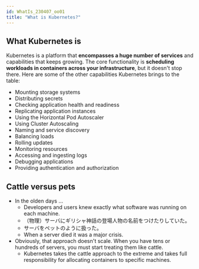 ```yaml
---
id: WhatIs_230407_oo01
title: "What is Kubernetes?"
---
```


## What Kubernetes is

Kubernetes is a platform that **encompasses a huge number of services** and capabilities that keeps growing. The core functionality is **scheduling workloads in containers across your infrastructure**, but it doesn't stop there. Here are some of the other capabilities Kubernetes brings to the table:

- Mounting storage systems
- Distributing secrets
- Checking application health and readiness
- Replicating application instances
- Using the Horizontal Pod Autoscaler
- Using Cluster Autoscaling
- Naming and service discovery
- Balancing loads
- Rolling updates
- Monitoring resources
- Accessing and ingesting logs
- Debugging applications
- Providing authentication and authorization


## Cattle versus pets

- In the olden days ...
    - Developers and users knew exactly what software was running on each machine. 
    - （物理）サーバにギリシャ神話の登場人物の名前をつけたりしていた。
    - サーバをペットのように扱った。
    - When a server died it was a major crisis. 
- Obviously, that approach doesn't scale. When you have tens or hundreds of servers, you must start treating them like cattle. 
    - Kubernetes takes the cattle approach to the extreme and takes full responsibility for allocating containers to specific machines. 


